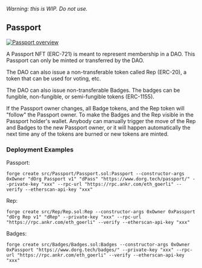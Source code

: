 _Warning: this is WIP. Do not use._

## Passport

[![Passport overview](https://cdn.loom.com/sessions/thumbnails/1fdc5c939543498b969f9fafc9e0f530-with-play.gif)](https://www.loom.com/share/1fdc5c939543498b969f9fafc9e0f530 "Passport overview")

A Passport NFT (ERC-721) is meant to represent membership in a DAO.
This Passport can only be minted or transferred by the DAO.

The DAO can also issue a non-transferable token called Rep (ERC-20), a token that can be used for voting, etc.

The DAO can also issue non-transferable Badges. The badges can be fungible, non-fungible, or semi-fungible tokens (ERC-1155).

If the Passport owner changes, all Badge tokens, and the Rep token will "follow" the Passport owner. To make the Badges and the Rep visible in the Passport holder's wallet. Anybody can manually trigger the move of the Rep and Badges to the new Passport owner, or it will happen automatically the next time any of the tokens are burned or new tokens are minted.

### Deployment Examples

Passport:

```
forge create src/Passport/Passport.sol:Passport --constructor-args 0xOwner "dOrg Passport v1" "dPass" "https://www.dorg.tech/passport/" --private-key "xxx" --rpc-url "https://rpc.ankr.com/eth_goerli" --verify --etherscan-api-key "xxx"
```

Rep:

```
forge create src/Rep/Rep.sol:Rep --constructor-args 0xOwner 0xPassport "dOrg Rep v1" "dRep" --private-key "xxx" --rpc-url "https://rpc.ankr.com/eth_goerli" --verify --etherscan-api-key "xxx"
```

Badges:

```
forge create src/Badges/Badges.sol:Badges --constructor-args 0xOwner 0xPassport "https://www.dorg.tech/badges/" --private-key "xxx" --rpc-url "https://rpc.ankr.com/eth_goerli" --verify --etherscan-api-key "xxx"
```
